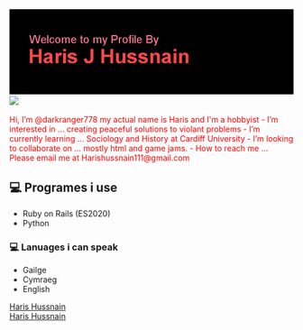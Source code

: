 <img src="https://github.com/darkranger778/darkranger778/blob/main/header.png/">

<img src="https://github-readme-stats.vercel.app/api?username=darkranger778" />

<p style="color:#ff0000">Hi, I’m @darkranger778 my actual name is Haris and I'm a hobbyist
-  I’m interested in ... creating peaceful solutions to violant problems
-  I’m currently learning ... Sociology and History at Cardiff University
-  I’m looking to collaborate on ... mostly html and game jams. 
-  How to reach me ... Please email me at Harishussnain111@gmail.com</p>

## 💻 Programes i use
- Ruby on Rails (ES2020)
- Python

### 💻 Lanuages i can speak
- Gailge
- Cymraeg
- English

[https://camo.githubusercontent.com/ccc74fb400f9d4a7fed30cad2d89c76b73be982c39af329ec78a58bb700bd995/687474703a2f2f692e696d6775722e636f6d2f50335966516f442e706e67]: http://www.facebook.com/profile.php?id=100013579298467


<div class="badge-base LI-profile-badge" data-locale="en_US" data-size="medium" data-theme="dark" data-type="VERTICAL" data-vanity="haris-hussnain-17ab64200" data-version="v1"><a class="badge-base__link LI-simple-link" href="https://uk.linkedin.com/in/haris-hussnain-17ab64200?trk=profile-badge">Haris Hussnain</a></div>
              
<div class="badge-base LI-profile-badge" data-locale="en_US" data-size="large" data-theme="dark" data-type="HORIZONTAL" data-vanity="haris-hussnain-17ab64200" data-version="v1"><a class="badge-base__link LI-simple-link" href="https://uk.linkedin.com/in/haris-hussnain-17ab64200?trk=profile-badge">Haris Hussnain</a></div>
              
